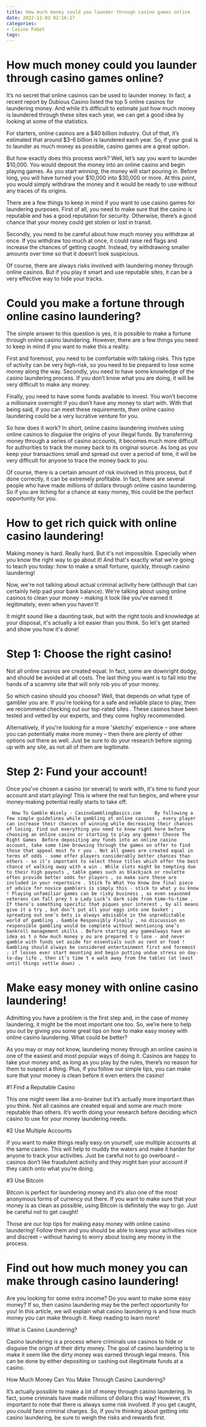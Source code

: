 ```yaml
---
title: How much money could you launder through casino games online
date: 2022-11-03 02:16:17
categories:
- Casino Fabet
tags:
---
```



#  How much money could you launder through casino games online?

It’s no secret that online casinos can be used to launder money. In fact, a recent report by Dubious Casino listed the top 5 online casinos for laundering money. And while it’s difficult to estimate just how much money is laundered through these sites each year, we can get a good idea by looking at some of the statistics.

For starters, online casinos are a $40 billion industry. Out of that, it’s estimated that around $3-6 billion is laundered each year. So, if your goal is to launder as much money as possible, casino games are a great option.

But how exactly does this process work? Well, let’s say you want to launder $10,000. You would deposit the money into an online casino and begin playing games. As you start winning, the money will start pouring in. Before long, you will have turned your $10,000 into $30,000 or more. At this point, you would simply withdraw the money and it would be ready to use without any traces of its origins.

There are a few things to keep in mind if you want to use casino games for laundering purposes. First of all, you need to make sure that the casino is reputable and has a good reputation for security. Otherwise, there’s a good chance that your money could get stolen or lost in transit.

Secondly, you need to be careful about how much money you withdraw at once. If you withdraw too much at once, it could raise red flags and increase the chances of getting caught. Instead, try withdrawing smaller amounts over time so that it doesn’t look suspicious.

Of course, there are always risks involved with laundering money through online casinos. But if you play it smart and use reputable sites, it can be a very effective way to hide your tracks.

#  Could you make a fortune through online casino laundering?

The simple answer to this question is yes, it is possible to make a fortune through online casino laundering. However, there are a few things you need to keep in mind if you want to make this a reality.

First and foremost, you need to be comfortable with taking risks. This type of activity can be very high-risk, so you need to be prepared to lose some money along the way. Secondly, you need to have some knowledge of the casino laundering process. If you don’t know what you are doing, it will be very difficult to make any money.

Finally, you need to have some funds available to invest. You won’t become a millionaire overnight if you don’t have any money to start with. With that being said, if you can meet these requirements, then online casino laundering could be a very lucrative venture for you.

So how does it work? In short, online casino laundering involves using online casinos to disguise the origins of your illegal funds. By transferring money through a series of casino accounts, it becomes much more difficult for authorities to track the money back to its original source. As long as you keep your transactions small and spread out over a period of time, it will be very difficult for anyone to trace the money back to you.

Of course, there is a certain amount of risk involved in this process, but if done correctly, it can be extremely profitable. In fact, there are several people who have made millions of dollars through online casino laundering. So if you are itching for a chance at easy money, this could be the perfect opportunity for you.

#  How to get rich quick with online casino laundering!

Making money is hard. Really hard. But it's not impossible. Especially when you know the right way to go about it! And that's exactly what we're going to teach you today: how to make a small fortune, quickly, through casino laundering!

Now, we're not talking about actual criminal activity here (although that can certainly help pad your bank balance). We're talking about using online casinos to clean your money – making it look like you've earned it legitimately, even when you haven't!

It might sound like a daunting task, but with the right tools and knowledge at your disposal, it's actually a lot easier than you think. So let's get started and show you how it's done!

# Step 1: Choose the right casino!

Not all online casinos are created equal. In fact, some are downright dodgy, and should be avoided at all costs. The last thing you want is to fall into the hands of a scammy site that will only rob you of your money.

So which casino should you choose? Well, that depends on what type of gambler you are. If you're looking for a safe and reliable place to play, then we recommend checking out our top-rated sites . These casinos have been tested and vetted by our experts, and they come highly recommended.

Alternatively, if you're looking for a more 'sketchy' experience – one where you can potentially make more money – then there are plenty of other options out there as well. Just be sure to do your research before signing up with any site, as not all of them are legitimate.

# Step 2: Fund your account!

Once you've chosen a casino (or several) to work with, it's time to fund your account and start playing! This is where the real fun begins, and where your money-making potential really starts to take off.






















      How To Gamble Wisely - CasinoGamblingBasics.com     By following a few simple guidelines while gambling at online casinos , every player can increase their chances of winning while decreasing their chances of losing. Find out everything you need to know right here before choosing an online casino or starting to play any games! Choose The Right Games  Before depositing any funds into an online casino account, take some time browsing through the games on offer to find those that appeal most fo r you . Not all games are created equal in terms of odds - some offer players considerably better chances than others - so it’s important to select those titles which offer the best chance of walking away with a win . While slots might be tempting due to their high payouts , table games such as blackjack or roulette often provide better odds for players , so make sure these are included in your repertoire . Stick To What You Know One final piece of advice for novice gamblers is simply this - stick to what y ou know ! Playing unfamiliar games can be risky business , as even seasoned veterans can fall prey t o Lady Luck’s dark side from time-to-time . If there’s something specific that piques your interest , by all means give it a try , but don’t put all your eggs into one basket ; spreading out one’s bets is always advisable in the unpredictable world of gambling . Gamble Responsibly Finally , no discussion on responsible gambling would be complete without mentioning one’s bankroll management skills . Before starting any gamealways have an idea as t o how much money y ou are prepared t o lose - and never gamble with funds set aside for essentials such as rent or food ! Gambling should always be considered entertainment first and foremost ; if losses ever start mounting and begin putting undue stress on day-to-day life , then it’s time t o walk away from the tables (at least until things settle down) .

#  Make easy money with online casino laundering!

Admitting you have a problem is the first step and, in the case of money laundering, it might be the most important one too. So, we’re here to help you out by giving you some great tips on how to make easy money with online casino laundering. What could be better?

As you may or may not know, laundering money through an online casino is one of the easiest and most popular ways of doing it. Casinos are happy to take your money and, as long as you play by the rules, there’s no reason for them to suspect a thing. Plus, if you follow our simple tips, you can make sure that your money is clean before it even enters the casino!

#1 Find a Reputable Casino

This one might seem like a no-brainer but it’s actually more important than you think. Not all casinos are created equal and some are much more reputable than others. It’s worth doing your research before deciding which casino to use for your money laundering needs.

#2 Use Multiple Accounts

If you want to make things really easy on yourself, use multiple accounts at the same casino. This will help to muddy the waters and make it harder for anyone to track your activities. Just be careful not to go overboard – casinos don’t like fraudulent activity and they might ban your account if they catch onto what you’re doing.

#3 Use Bitcoin

Bitcoin is perfect for laundering money and it’s also one of the most anonymous forms of currency out there. If you want to make sure that your money is as clean as possible, using Bitcoin is definitely the way to go. Just be careful not to get caught!

Those are our top tips for making easy money with online casino laundering! Follow them and you should be able to keep your activities nice and discreet – without having to worry about losing any money in the process.

#  Find out how much money you can make through casino laundering!

Are you looking for some extra income? Do you want to make some easy money? If so, then casino laundering may be the perfect opportunity for you! In this article, we will explain what casino laundering is and how much money you can make through it. Keep reading to learn more!

What is Casino Laundering?

Casino laundering is a process where criminals use casinos to hide or disguise the origin of their dirty money. The goal of casino laundering is to make it seem like the dirty money was earned through legal means. This can be done by either depositing or cashing out illegitimate funds at a casino.

How Much Money Can You Make Through Casino Laundering?

It’s actually possible to make a lot of money through casino laundering. In fact, some criminals have made millions of dollars this way! However, it’s important to note that there is always some risk involved. If you get caught, you could face criminal charges. So, if you’re thinking about getting into casino laundering, be sure to weigh the risks and rewards first.